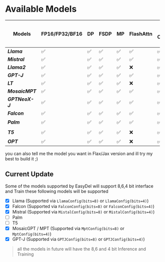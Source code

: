# Available Models

| Models          | FP16/FP32/BF16 | DP | FSDP | MP | FlashAttn | Gradient Checkpointing | 8/6/4Bit Interface and Training |
|-----------------|:---------------|:---|------|----|-----------|------------------------|---------------------------------|
| **_Llama_**     | ✅              | ✅  | ✅    | ✅  | ✅         | ✅                      | ✅                               |
| **_Mistral_**   | ✅              | ✅  | ✅    | ✅  | ✅         | ✅                      | ✅                               |
| **_Llama2_**    | ✅              | ✅  | ✅    | ✅  | ❌         | ✅                      | ✅                               |
| **_GPT-J_**     | ✅              | ✅  | ✅    | ✅  | ✅         | ✅                      | ✅                               |
| **_LT_**        | ✅              | ✅  | ✅    | ✅  | ❌         | ✅                      | ❌                               |
| **_MosaicMPT_** | ✅              | ✅  | ✅    | ✅  | ✅         | ✅                      | ✅                               |
| **_GPTNeoX-J_** | ✅              | ✅  | ✅    | ✅  | ✅         | ✅                      | ❌                               |
| **_Falcon_**    | ✅              | ✅  | ✅    | ✅  | ✅         | ✅                      | ✅                               |
| **_Palm_**      | ✅              | ✅  | ✅    | ✅  | ✅         | ✅                      | 🌪️                             |
| **_T5_**        | ✅              | ✅  | ✅    | ✅  | ❌         | ✅                      | 🌪️                             |
| **_OPT_**       | ✅              | ✅  | ✅    | ✅  | ❌         | ✅                      | ❌                               |

you can also tell me the model you want in Flax/Jax version and ill try my best to build it ;)

## Current Update

Some of the models supported by EasyDel will support 8,6,4 bit interface and Train these following models will be
supported

* [X] Llama (Supported via `LlamaConfig(bits=8)` or `LlamaConfig(bits=4)`)
* [X] Falcon (Supported via `FalconConfig(bits=8)` or `FalconConfig(bits=4)`)
* [X] Mistral (Supported via `MistalConfig(bits=8)` or `MistalConfig(bits=4)`)
* [ ] Palm
* [ ] T5
* [X] MosaicGPT / MPT (Supported via `MptConfig(bits=8)` or `MptConfig(bits=4)`)
* [X] GPT-J (Supported via `GPTJConfig(bits=8)` or `GPTJConfig(bits=4)`)

> all the models in future will have the 8,6 and 4 bit Inference and Training